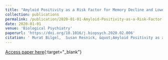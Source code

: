 ```yaml
---
title: "Amyloid Positivity as a Risk Factor for Memory Decline and Lower Memory Performance as an Indicator of Conversion to Amyloid Positivity: Chicken and Egg"
collection: publications
permalink: /publication/2020-01-01-Amyloid-Positivity-as-a-Risk-Factor-for-Memory-Decline-and-Lower-Memory-Performance-as-an-Indicator-of-Conversion-to-Amyloid-Positivity-Chicken-and-Egg
date: 2020-01-01
venue: 'Biological Psychiatry'
paperurl: 'https://doi.org/10.1016/j.biopsych.2020.02.006'
citation: ' Murat Bilgel,  Susan Resnick, &quot;Amyloid Positivity as a Risk Factor for Memory Decline and Lower Memory Performance as an Indicator of Conversion to Amyloid Positivity: Chicken and Egg.&quot; Biological Psychiatry, 2020.'
---
```

[Access paper here](https://doi.org/10.1016/j.biopsych.2020.02.006){:target="_blank"}
